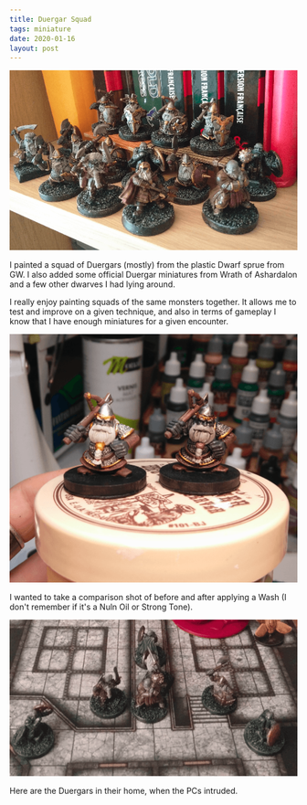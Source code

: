 ```yaml
---
title: Duergar Squad
tags: miniature
date: 2020-01-16
layout: post
---
```


![image-20200730013332534](image-20200730013332534.png)

I painted a squad of Duergars (mostly) from the plastic Dwarf sprue from GW. I also added some official Duergar miniatures from Wrath of Ashardalon and a few other dwarves I had lying around.

I really enjoy painting squads of the same monsters together. It allows me to test and improve on a given technique, and also in terms of gameplay I know that I have enough miniatures for a given encounter.

![image-20200722123921586](image-20200722123921586.png)

I wanted to take a comparison shot of before and after applying a Wash (I don't remember if it's a Nuln Oil or Strong Tone).

![image-20200722144145639](image-20200722144145639.png)

Here are the Duergars in their home, when the PCs intruded.